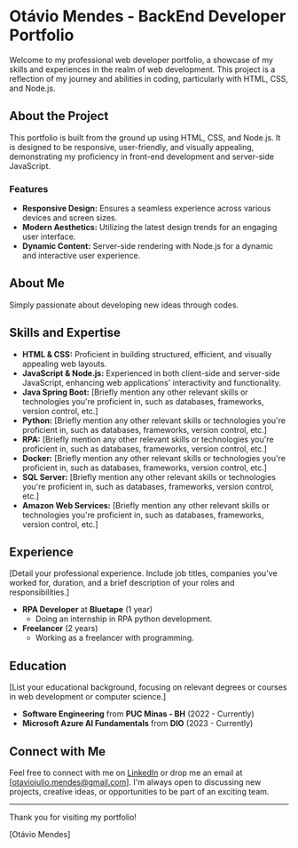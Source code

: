 # Otávio Mendes - BackEnd Developer Portfolio

Welcome to my professional web developer portfolio, a showcase of my skills and experiences in the realm of web development. This project is a reflection of my journey and abilities in coding, particularly with HTML, CSS, and Node.js.

## About the Project

This portfolio is built from the ground up using HTML, CSS, and Node.js. It is designed to be responsive, user-friendly, and visually appealing, demonstrating my proficiency in front-end development and server-side JavaScript.

### Features

- **Responsive Design:** Ensures a seamless experience across various devices and screen sizes.
- **Modern Aesthetics:** Utilizing the latest design trends for an engaging user interface.
- **Dynamic Content:** Server-side rendering with Node.js for a dynamic and interactive user experience.

## About Me

Simply passionate about developing new ideas through codes.

## Skills and Expertise

- **HTML & CSS:** Proficient in building structured, efficient, and visually appealing web layouts.
- **JavaScript & Node.js:** Experienced in both client-side and server-side JavaScript, enhancing web applications' interactivity and functionality.
- **Java Spring Boot:** [Briefly mention any other relevant skills or technologies you're proficient in, such as databases, frameworks, version control, etc.]
- **Python:** [Briefly mention any other relevant skills or technologies you're proficient in, such as databases, frameworks, version control, etc.]
- **RPA:** [Briefly mention any other relevant skills or technologies you're proficient in, such as databases, frameworks, version control, etc.]
- **Docker:** [Briefly mention any other relevant skills or technologies you're proficient in, such as databases, frameworks, version control, etc.]
- **SQL Server:** [Briefly mention any other relevant skills or technologies you're proficient in, such as databases, frameworks, version control, etc.]
- **Amazon Web Services:** [Briefly mention any other relevant skills or technologies you're proficient in, such as databases, frameworks, version control, etc.]

## Experience

[Detail your professional experience. Include job titles, companies you've worked for, duration, and a brief description of your roles and responsibilities.]

- **RPA Developer** at **Bluetape** (1 year)
  - Doing an internship in RPA python development.
- **Freelancer** (2 years)
  - Working as a freelancer with programming.

## Education

[List your educational background, focusing on relevant degrees or courses in web development or computer science.]

- **Software Engineering** from **PUC Minas - BH** (2022 - Currently)
- **Microsoft Azure AI Fundamentals** from **DIO** (2023 - Currently)

## Connect with Me

Feel free to connect with me on [LinkedIn](https://www.linkedin.com/in/otavio-mendes-852b85174/) or drop me an email at [otaviojulio.mendes@gmail.com]. I'm always open to discussing new projects, creative ideas, or opportunities to be part of an exciting team.

---

Thank you for visiting my portfolio!

[Otávio Mendes]
